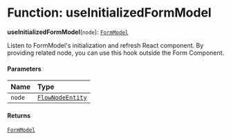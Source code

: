 # Function: useInitializedFormModel

**useInitializedFormModel**(`node`): [`FormModel`](/en/auto-docs/free-layout-editor/classes/FormModel.md)

Listen to FormModel's initialization and refresh React component.
By providing related node, you can use this hook outside the Form Component.

#### Parameters

| Name | Type |
| :------ | :------ |
| `node` | [`FlowNodeEntity`](/en/auto-docs/free-layout-editor/classes/FlowNodeEntity-1.md) |

#### Returns

[`FormModel`](/en/auto-docs/free-layout-editor/classes/FormModel.md)
